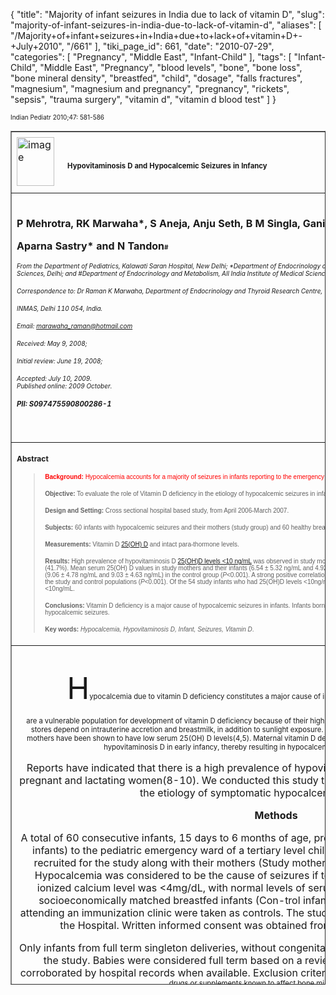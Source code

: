 {
    "title": "Majority of infant seizures in India due to lack of vitamin D",
    "slug": "majority-of-infant-seizures-in-india-due-to-lack-of-vitamin-d",
    "aliases": [
        "/Majority+of+infant+seizures+in+India+due+to+lack+of+vitamin+D+-+July+2010",
        "/661"
    ],
    "tiki_page_id": 661,
    "date": "2010-07-29",
    "categories": [
        "Pregnancy",
        "Middle East",
        "Infant-Child"
    ],
    "tags": [
        "Infant-Child",
        "Middle East",
        "Pregnancy",
        "blood levels",
        "bone",
        "bone loss",
        "bone mineral density",
        "breastfed",
        "child",
        "dosage",
        "falls fractures",
        "magnesium",
        "magnesium and pregnancy",
        "pregnancy",
        "rickets",
        "sepsis",
        "trauma surgery",
        "vitamin d",
        "vitamin d blood test"
    ]
}


<p align="center">

<font size="4"><font size="1">Indian Pediatr 2010;47: 581-586</font></font></p>

<table border="1" cellpadding="0" cellspacing="4" style="height:1366px;border-collapse:collapse;" width="702"><tbody><tr><td height="48" style="border-right-style:none;border-right-width:medium;" width="41">

<img src="http://indianpediatrics.net/Home_files/coverin.gif" alt="image" width="60" height="78">

</td>

<td height="48" style="border-left-style:none;border-left-width:medium;" width="701">

<h1>

<font style="font-size:8.5pt;"><b>Hypovitaminosis D and Hypocalcemic Seizures in Infancy</b></font></h1>

</td>

</tr><tr><td colspan="2" height="78" width="746">

<p align="right">

<br /><font size="3"><b>P Mehrotra, RK Marwaha*, S Aneja, Anju Seth, B M Singla, Ganie Ashraf*, B Sharma*,<br />

Aparna Sastry* and N Tandon<font size="1">#</font></b></font></p>

<p align="right">

<font size="3"><font size="1"><i>From the Department of Pediatrics, Kalawati Saran Hospital, New Delhi; *Department of Endocrinology and Thyroid Research Centre, Institute of Nuclear Medicine and Allied Sciences, Delhi; and #Department of Endocrinology and Metabolism, All India Institute of Medical Sciences, New Delhi, India.</i></font></font></p>

<p align="right">

<font size="3"><font size="1"><i>Correspondence to: Dr Raman K Marwaha, Department of Endocrinology and Thyroid Research Centre,<br />

INMAS, Delhi 110 054, India.<br />

Email: <a href="mailto:marawaha_raman@hotmail.com"> marawaha_raman@hotmail.com</a> </i></font></font></p>

<p align="right">

<font size="3"><font size="1"><i>Received: May 9, 2008;<br />

Initial review: June 19, 2008;<br />

Accepted: July 10, 2009.<br /><font face="Arial" size="1"> </font>Published online: 2009 October.<font face="Arial" size="1"> </font> </i></font></font></p>

<p align="right">

<font size="3"><font size="1"><i><font style="font-size:8.5pt;font-weight:700;">PII: S097475590800286-1</font><br /><b> </b></i></font></font><br /><i><font style="font-size:8.5pt;">  </font></i></p>

</td>

</tr><tr><td colspan="2" height="78" width="746">

<p align="center">

<b><font size="3"><span style="font-size:9pt;">Abstract </span></font></b></p>

<blockquote>

<p align="justify">

<font face="Arial" size="1"><span style="color:rgb(255,0,0);"><b>Background:</b> Hypocalcemia accounts for a majority of seizures in infants reporting to the emergency ward of our hospital. </span></font></p>

<p align="justify">

<font face="Arial" size="1"><b>Objective:</b> To evaluate the role of Vitamin D deficiency in the etiology of hypocalcemic seizures in infancy.</font></p>

<p align="justify">

<font face="Arial" size="1"><b>Design and Setting: </b>Cross sectional hospital based study, from April 2006-March 2007.</font></p>

<p align="justify">

<font face="Arial" size="1"><b>Subjects:</b> 60 infants with hypocalcemic seizures and their mothers (study group) and 60 healthy breastfed infants with their lactating mothers (control group).</font></p>

<p align="justify">

<font face="Arial" size="1"><b>Measurements:</b> Vitamin D <a class="wiki" href="25(OH)%20D">25(OH) D</a> and intact para-thormone levels.</font></p>

<p align="justify">

<font face="Arial" size="1"><b>Results:</b> High prevalence of hypovitaminosis D <a class="wiki" href="25(OH)D%20levels">25(OH)D levels <10 ng/mL</a> was observed in study mothers (85%), control mothers (50%), study infants (90%), and control infants (41.7%). Mean serum 25(OH) D values in study mothers and their infants (6.54 ± 5.32 ng/mL and 4.92 ± 4.62 ng/mL) were significantly lower than those of mother-infant pairs (9.06 ± 4.78 ng/mL and 9.03 ± 4.63 ng/mL) in the control group (<i>P</i><0.001). A strong positive correlation of 25(OH) D levels between mothers and their infants was seen in both the study and control populations (<i>P</i><0.001). Of the 54 study infants who had 25(OH)D levels <10ng/mL, 48 (89%) were born to mothers who also had 25(OH) D levels <10ng/mL.</font></p>

<p align="justify">

<font face="Arial" size="1"><b>Conclusions:</b> Vitamin D deficiency is a major cause of hypocalcemic seizures in infants. Infants born to vitamin D deficient mothers are at a significantly higher risk to develop hypocalcemic seizures.</font></p>

<p>

<font face="Arial" size="1"><b>Key words:</b> <i>Hypocalcemia, Hypovitaminosis D, Infant, Seizures, Vitamin D</i>.</font></p>

</blockquote>

</td>

</tr><tr><td align="center" colspan="2" height="1226" width="746">

<p align="justify">

<br /><font size="7">H</font><font style="font-size:8.5pt;">ypocalcemia</font><font style="font-size:8.5pt;"> due to vitamin D deficiency constitutes a major cause of infantile seizures in developing countries. Infants<br />

are a vulnerable population for development of vitamin D deficiency because of their high rate of skeletal growth(1-3). During early infancy, vitamin D stores depend on intrauterine accretion and breastmilk, in addition to sunlight exposure. Breastfed infants born to and nursed by vitamin D deficient mothers have been shown to have low serum 25(OH) D levels(4,5). Maternal vitamin D deficiency may therefore represent an important risk factor for hypovitaminosis D in early infancy, thereby resulting in hypocalcemia and rickets in this age group(6,7).</font></p>

<p align="justify">

<font size="3">Reports have indicated that there is a high prevalence of hypovitaminosis D in India, parti-cularly amongst pregnant and lactating women(8-10). We conducted this study to evaluate the role of vitamin D deficiency in the etiology of symptomatic hypocalcemia during infancy.</font></p>

<p align="justify">

<font size="3"><b>Methods</b></font></p>

<p align="justify">

<font size="3">A total of 60 consecutive infants, 15 days to 6 months of age, presenting with hypocalcemic seizures (Study infants) to the pediatric emergency ward of a tertiary level children’s hospital, on two days a week, were recruited for the study along with their mothers (Study mothers), between April 2006 and March 2007. Hypocalcemia was considered to be the cause of seizures if total serum calcium level was <8mg/dL or ionized calcium level was <4mg/dL, with normal levels of serum albumin. A similar number of age and socioeconomically matched breastfed infants (Con-trol infants) and their mothers (Control mothers), attending an immunization clinic were taken as controls. The study was approved by the Ethics Committee of the Hospital. Written informed consent was obtained from the mothers enrolled in the study. </font></p>

<p align="justify">

<font size="3">Only infants from full term singleton deliveries, without congenital malformations were chosen as subjects for the study. Babies were considered full term based on a review of history obtained from the mother, corroborated by hospital records when available. Exclusion criteria included birthweight </font> <font face="Symbol" style="font-size:8.5pt;">£</font><font style="font-size:8.5pt;">2 kg and history of intake of drugs or supplements known to affect bone mineral metabolism.</font></p>

<p align="justify">

<font size="3">Mothers known to have hepatic, renal or bone disorders, malabsorption or intake of any drugs/supplements known to affect the calcium -vitamin D - PTH axis were also excluded from the study. The selected mother-infant pairs underwent concurrent clinical, radiological (only for study infants), biochemical and hormonal assessment on the first visit as described below. Dietary assessment of total calories, protein, carbohydrate, fat, calcium, fiber and phytate was done in study and control mothers by a 24 h recall method as per published guidelines(11). Sun exposure was quantified by calculating the UV score for the mothers. This was done by assessing the mean body surface area (m</font><font style="font-size:8.5pt;">2) (using rule of 9) exposed to the sun and the mean duration (min/day) of sunlight exposure in a day between 9AM to 4PM. UV score (min.m2/day) was calculated by multiplying the above two parameters(12). </font></p>

<p align="justify">

<font size="3">Blood was drawn by venepuncture for total and ionic calcium (Ca), inorganic phosphate (P), alkaline phosphatase (ALP), magnesium (Mg), vitamin D (25(OH)D) and intact parathormone (iPTH) from both mothers and infants. Routine investigations to exclude other causes of seizures in infants were also performed. Serum was separated in a cold centrifuge and supernatant removed in three aliquots. While serum Ca, P, ALP were estimated on the same day, the remaining aliquots were stored at –80º C until 25(OH) D and iPTH were estimated. Radiographs of the wrist joint were done to look for radiological evidence of rickets in hypocalcaemic infants.</font></p>

<p align="justify">

<font size="3">Hormone assays were performed at the Institute of Nuclear Medicine and Allied Sciences (INMAS). The serum concentration of 25(OH) D (reference range 9.0-37.6 ng/mL) was measured by RIA (Diasorin, Stillwater, MN). Analytical sensitivity of the kit was 1.5ng/mL. We classified hypovitaminosis D based on the measurement of serum 25 (OH)D concentration(13), as follows: mild hypovitaminosis D: 10-20 ng/mL; moderate hypovitaminosis D: 5-10 ng/mL; and severe hypovitaminosis D: <5 ng/mL. However, in view of many earlier studies taking 10ng/mL as the cut-off for vitamin D deficiency, we have also discussed our results based on this value. Serum iPTH (reference range 13-54 ng/L) was measured using IRMA (Diasorin, Stillwater, MN). Analytical sensitivity of the kit was 0.7 ng/L. </font></p>

<p align="justify">

<font size="3">Serum ionized calcium was estimated by ion-exchange method (Electrolyte Analyzer, Roche, Mannheim, Germany). The reference range for ionized calcium was 4-5 mg/dL (infants 10 days-2 yrs) and 4.7-5.2 mg/dL (adult women). Total serum calcium was measured by colorimetric method and inorganic phosphate and alkaline phosphatase were measured by photometric method (Randox Lab Ltd, UK). The reference range for total calcium was 8.4-10.8 mg/dL (infants 10 days-2 yrs) and 8.8-10.2 mg/dL (adult women). Serum albumin was measured using bromo-cresol green (BCG) dye method. The normal range of inorganic phosphate was 3.0 to 7.0mg/dL (infants) and 2.7 to 4.5 mg/dL (adults). The upper limit of normal for ALP in infants was 1076 IU/L while that in non-pregnant women was 240 IU/L. Serum magnesium was measured by colorimetric method (Bio-chemistry Analyzer, Roche, Mannheim, Germany) and the normal range was 1.5-2.7 mg/dL. </font></p>

<p align="justify">

<font size="3">Statistical analysis was carried out using SPSS 11.0. Independent <i>t</i> test was used to compare difference of means between the study and control groups. Spearman correlation analysis was perfor-med to examine the relation of variables between infants and their respective mothers. Logistic and linear regression analysis was used wherever necessary.</font></p>

<p align="justify">

<font size="3"><b>Results</b></font></p>

<p align="justify">

<font size="3">The mean age of study and control infants was 3.0 ± 0.16 and 3.0 ± 0.14 months, respectively, with male to female ratio of 1.14:1 and 0.66: 1. Among study infants, 41 (68.3%) were exclusively breastfed, 9 (15%) were supplemented with animal milk and 10 (16.7%) were exclusively on animal milk. The control infants were predominantly breastfed with some of them receiving water or 1-2 animal milk feeds along with breast feeds. Associated infections were demonstrable in 29 (48.3%) study infants <a class="wiki" href="lower%20respiratory%20tract%20infection%20in%2015%20(25%25),%20acute%20%20%20%20%20%20%20%20gastroenteritis%20in%2011%20(18.3%25)%20and%20sepsis%20in%203%20(5%25)">lower respiratory tract infection in 15 (25%), acute gastroenteritis in 11 (18.3%) and sepsis in 3 (5%)</a>. Subtle signs of vitamin D deficiency in the form of wide anterior fontanel (>2.5 × 2.5 cm) and craniotabes were present in 8 (13%), while radiological evidence (metaphyseal fraying and osteopenia) was observed in 18 (30%) of study infants. There was no clinical evidence of rickets in any of the control infants.</font></p>

<pre>

<b>TABLE I</b>

<i>Anthropometry and Dietary Characteristics of Study and Control Mothers</i></pre>

<table border="1" cellpadding="0" cellspacing="0" style="border-collapse:collapse;" width="512"><tbody><tr><td style="border-bottom-style:none;border-bottom-width:medium;" width="258">

<b>Parameter</b></td>

<td align="center" style="border-bottom-style:none;border-bottom-width:medium;" width="79">

<b>Controls </b></td>

<td align="center" style="border-bottom-style:none;border-bottom-width:medium;" width="92">

<b>Study</b></td>

<td align="center" style="border-bottom-style:none;border-bottom-width:medium;" width="78">

<b>P </b></td>

</tr><tr><td style="border-top-style:none;border-top-width:medium;" width="258">

<b>(mean±SD)</b></td>

<td align="center" style="border-top-style:none;border-top-width:medium;" width="79">

<b>(n=60)</b></td>

<td align="center" style="border-top-style:none;border-top-width:medium;" width="92">

<b>(n=60)</b></td>

<td align="center" style="border-top-style:none;border-top-width:medium;" width="78">

<b>value</b></td>

</tr><tr><td width="258">

Age, (y) (mean ± SD)</td>

<td align="center" width="79">

25.0 ± 2.0</td>

<td align="center" width="92">

24.7 ± 2.0 </td>

<td align="center" width="78">

0.08</td>

</tr><tr><td width="258">

BMI (Kg/m2) (mean ± SD)</td>

<td align="center" width="79">

20.9 ± 1.6</td>

<td align="center" width="92">

19.6 ± 1.4</td>

<td align="center" width="78">

0.001</td>

</tr><tr><td width="258">

Calorie intake (Kcal/day)</td>

<td align="center" width="79">

1545 ± 197</td>

<td align="center" width="92">

1384 ± 273</td>

<td align="center" width="78">

0.0003</td>

</tr><tr><td width="258">

Crude fiber (g)</td>

<td align="center" width="79">

11.5 ± 3.2</td>

<td align="center" width="92">

12.6 ± 2.4</td>

<td align="center" width="78">

0.047</td>

</tr><tr><td width="258">

Calcium intake (mg)</td>

<td align="center" width="79">

671 ± 171</td>

<td align="center" width="92">

454. ± 62</td>

<td align="center" width="78">

0.0001</td>

</tr><tr><td width="258">

Phosphate intake(mg)</td>

<td align="center" width="79">

815 ± 162</td>

<td align="center" width="92">

827 ± 89</td>

<td align="center" width="78">

0.60</td>

</tr><tr><td width="258">

Sun exposure (UV score) min m<sup>2</sup>/ day</td>

<td align="center" width="79">

7.60 ± 4.17</td>

<td align="center" width="92">

2.67 ± 1.93</td>

<td align="center" width="78">

0.001</td>

</tr><tr><td width="258">

Multiparity (>2) %</td>

<td align="center" width="79">

11.6</td>

<td align="center" width="92">

61.7</td>

<td align="center" width="78">

0.001</td>

</tr></tbody></table><p align="justify">

<font size="3">Dietary evaluation revealed gross differences in the nutritional status and sun exposure of study and control mothers (<b><i>Table </i>I</b>).The mean/median serum values of total and ionic Ca, inorganic phosphate, ALP, 25(OH) D and iPTH in mother – infant pairs are shown in <b> <i>Table </i>II.</b> The distribution of serum 25(OH)D levels in mother-infant pairs is shown in <b><i>Fig.</i>1<i>.</i></b><i> </i> Elevated serum ALP was observed in a significantly higher proportion of study infants (72%) as compared to study mothers (6.1%) (<i>P </i><0.001). A significant inverse correlation between 25 (OH) D and PTH was noted in both study (<i>r</i> = –0.22, <i>P</i><0.04) and control (<i>r</i> = –0.72, <i>P</i><0.0001) mothers. An inverse correlation between 25 (OH) D and ALP was seen only in study mothers (<i>r</i> = –0.042, <i>P </i>= 0.0008). No significant correlation was noted between 25 (OH) D and calcium in either group.</font></p>

<pre>

<b>TABLE II</b>

<i>Biochemical Parameters in Infant-Mother Pairs</i></pre>

<table border="1" cellpadding="0" cellspacing="0" style="border-collapse:collapse;border-left-width:0pt;border-right-width:0pt;border-bottom-width:0pt;" width="100%"><tbody><tr><td align="center" style="border-left-color:rgb(17,17,17);border-left-width:1px;">

<p align="left">

<font style="font-size:8.5pt;">Parameter</font></p>

</td>

<td align="center" colspan="3">

<font style="font-size:8.5pt;">Mothers</font></td>

<td align="center" colspan="3" style="border-right-color:rgb(17,17,17);border-right-width:1px;">

<font style="font-size:8.5pt;">Infants</font></td>

</tr><tr><td align="center" style="border-left-color:rgb(17,17,17);border-left-width:1px;">

</td>

<td align="center">

<font style="font-size:8.5pt;">Control</font></td>

<td align="center">

<font style="font-size:8.5pt;">Study </font></td>

<td align="center">

<font style="font-size:8.5pt;">P value</font></td>

<td align="center">

<font style="font-size:8.5pt;">Control</font></td>

<td align="center">

<font style="font-size:8.5pt;">Study</font></td>

<td align="center" style="border-right-color:rgb(17,17,17);border-right-width:1px;">

<font style="font-size:8.5pt;">P value</font></td>

</tr><tr><td style="border-left-color:rgb(17,17,17);border-left-width:1px;">

Serum calcium (mg/dL)</td>

<td>

9.83±0.67</td>

<td>

9.57±0.48</td>

<td>

0.014</td>

<td>

9.79±0.78</td>

<td>

7.11±0.46</td>

<td style="border-right-color:rgb(17,17,17);border-right-width:1px;">

0.0001</td>

</tr><tr><td style="border-left-color:rgb(17,17,17);border-left-width:1px;">

Serum ionized calcium (mg/dL)</td>

<td>

4.70±0.27</td>

<td>

4.42±0.34</td>

<td>

0.0001</td>

<td>

4.54±0.28</td>

<td>

3.30±0.26</td>

<td style="border-right-color:rgb(17,17,17);border-right-width:1px;">

0.0001</td>

</tr><tr><td style="border-left-color:rgb(17,17,17);border-left-width:1px;">

Serum ionized phosphorus (mg/dL)</td>

<td>

3.84±0.73</td>

<td>

4.16±0.89</td>

<td>

0.087</td>

<td>

4.37±0.83</td>

<td>

3.33±1.35</td>

<td style="border-right-color:rgb(17,17,17);border-right-width:1px;">

0.005</td>

</tr><tr><td style="border-left-color:rgb(17,17,17);border-left-width:1px;">

Alkaline phosphatase (IU/L)</td>

<td>

310.48±102.77</td>

<td>

654.83±41.41</td>

<td>

0.0001</td>

<td>

557.23±167.41</td>

<td>

1738.45±499.24</td>

<td style="border-right-color:rgb(17,17,17);border-right-width:1px;">

0.0001</td>

</tr><tr><td style="border-left-color:rgb(17,17,17);border-left-width:1px;">

25 OH vitamin D (ng/mL)</td>

<td>

9.06±4.78</td>

<td>

6.54±5.32</td>

<td>

0.007</td>

<td>

9.03 ± 4.63</td>

<td>

4.92±4.62</td>

<td style="border-right-color:rgb(17,17,17);border-right-width:1px;">

0.0001</td>

</tr><tr><td style="border-left-color:rgb(17,17,17);border-left-width:1px;">

Serum parathormone (pg/mL)</td>

<td>

64.36±56.16</td>

<td>

60.55±37.57</td>

<td>

0.56</td>

<td>

69.10 ± 72.43</td>

<td>

132.72±91.65</td>

<td style="border-right-color:rgb(17,17,17);border-right-width:1px;">

0.0001</td>

</tr><tr><td colspan="7" style="border-left-style:none;border-left-width:medium;border-right-style:none;border-right-width:medium;border-bottom-style:none;border-bottom-width:medium;">

<font style="font-size:8.5pt;font-style:italic;">All values are mean + SD; Ca, Calcium; P, Phosphorus.</font></td>

</tr></tbody></table><pre>

</pre>

<div align="center">

<center>

<table border="0" cellpadding="0" cellspacing="0" style="border-collapse:collapse;" width="60%"><tbody><tr><td width="100%">

<font size="3"><img src="http://indianpediatrics.net/july2010/images/rp2-1.jpg" alt="image" width="600" height="291"></font></td>

</tr><tr><td width="100%">

<p align="center">

<font size="3"><font size="2"><b>Fig. 1</b> <i>Serum 25 (OH) D levels in control and study subjects.</i></font></font></p>

</td>

</tr></tbody></table></center>

</div>

<p align="justify">

<font size="3">Among study infants with 25 (OH) D <10ng/mL, 75% had raised PTH in contrast to only 3.1% infants with 25(OH) D>10ng/mL. The mean PTH level in infants with serum 25(OH)D level <10 ng/mL was significantly higher than those with levels >10ng/mL (94.2 ± 78.3 pg/mL <i> vs</i> 28.9 ± 11.6 pg/mL, <i>P</i>=0.001). No significant correlation was found between serum 25(OH) D and PTH, calcium, or ALP in study infants. In control infants, a significant inverse correlation was observed between 25(OH)D and PTH (<i>r</i> = –0.65, <i>P </i><0.0001).</font></p>

<p align="justify">

<font size="3">Hypomagnesemia was noted in 4 infants with seizures and none of the controls. Seizures in these infants responded only when magnesium therapy was instituted.</font></p>

<p align="justify">

<font size="3">A strong positive correlation was noted between serum 25(OH)D levels of mother-infant pairs in both study (<i>r</i> = 0.64; <i>P</i><0.0001) and control populations (<i>r</i> = 0.39; <i>P</i><0.002). However, no such correlation was seen for serum calcium. Of the 54 study infants who had 25(OH)D levels <10ng/mL, 48 (89%) were born to mothers who also had 25(OH) D <10ng/mL. Using logistic regression, infants born to mothers with 25 (OH) D <10 ng/mL had a 40 times increased risk of hypovitaminosis D when compared to those born to mothers with 25(OH) D levels </font> <font face="Symbol" style="font-size:8.5pt;">³</font><font style="font-size:8.5pt;">10 ng/mL.</font></p>

<p align="justify">

<font size="3"><b>Discussion</b></font></p>

<p align="justify">

<font size="3">Vitamin D deficiency continues to be a public health problem prevalent in many Asian countries, including India, despite abundant sunlight (8,9,14). Results of the present study demonstrate that majority of mother-infant pairs from our population were vitamin D deficient with mean levels of 25(OH)D being <10ng/mL. Using Lips criteria(13), all study and control infants were having vitamin D deficiency. However, even if a 25(OH)D level of <10ng/mL was taken as the cut off value, as reported in some earlier studies(4,6), 90% of the study and 41.7% of control infants were still affected. The seasonal impact on 25(OH)D levels in children was not evaluated because, during early infancy, most infants are kept indoors and covered due to prevailing sociocultural beliefs. </font></p>

<p align="justify">

<font size="3">Balasubramanian, <i>et al.</i>(3), have reported that all 13 exclusively breast-fed infants with hypo-calcemic seizures had low serum 25(OH)D (mean 3.8 ± 2.08 ng/mL) and elevated PTH (106 ± 25.4 pg/mL). In a similar study conducted in Pakistan, in 65 infants presenting with hypocalcemic seizures, all the 15 mother-infant pairs in whom 25 (OH)D was estimated had levels <10ng/mL(3). Evaluating medical records of infants with a diagnosis of vitamin D deficiency and/or nutritional rickets, Hatun, <i>et al.</i>(15)<i> </i>reported that 79% had presented with seizures. </font></p>

<p align="justify">

<font size="3">A large number of reports are available in the literature highlighting the high prevalence of 25(OH) D deficiency in women of childbearing age(16-21), during pregnancy(10,22-24), and lactation(15,25, 26), resulting in adverse effects in women, fetus, infants and children(22). Two earlier studies from India have also highlighted the high prevalence of hypovitaminosis D in women during preg-nancy(8,10). Our study demonstrates a continuing high prevalence of vitamin D deficiency in lactating mothers, with 85% of the study mothers and 50% of control mothers having serum 25(OH)D levels <10ng/mL. Using similar cut offs for 25(OH)D, Dawodu, <i>et al</i>.(25) showed 61% of lactating mothers in Saudi Arabia to be vitamin D deficient.</font></p>

<p align="justify">

<font size="3">The strong correlation between maternal and infant serum 25(OH)D levels noted in the present study support the fact that infant serum 25 (OH)D levels are dependent not only on the maternal serum 25(OH)D levels at birth, but also on the breastmilk vitamin D content and on sunlight exposure of the mother and the child, which are probably very similar as they share a common environment(27-29). A positive relationship between maternal and fetal (cord blood) circulating 25(OH)D levels has been reported in recent studies(10,30,31). A similar relationship in vitamin D status has also been reported between mothers and infants suffering from rickets(2,32,33). The only study where no correlation between maternal-infant 25(OH)D levels was reported was from Turkey(15).</font></p>

<p align="justify">

<font size="3">We conclude that hypovitaminosis D in lactating mothers is strongly correlated with hypovitaminosis D in neonates and infants. Given this correlation, infants born to vitamin D deficient mothers are prone to develop hypocalcemic seizures. There is a need to assess the vitamin D status of all pregnant and lactating women and to consider routine vitamin D supplementation to breastfed infants, and pregnant and lactating women.</font></p>

<p align="justify">

<font size="3"><b>Acknowledgments</b></font></p>

<p align="justify">

<font size="3">Kuntal Bhadra, Satvir Singh, Sushma Tripathy, Abhishek Kaushik and Madan Prasad for technical assistance. </font></p>

<p align="justify">

<font size="2"><i>Contributors:</i> RKM was involved with planning, and data analysis and will serve as guarantor; SA and AS were involved with planning and execution of the study; PM, BS And BS were involved with the execution of the study; MAG was involved with planning and data analysis; AS was involved with biochemical assays and NT was involved with planning, and data analysis. All authors have contributed to preparing the manuscript. </font></p>

<p align="justify">

<font size="2"><i>Funding:</i> Local grant (Project No INM 305) Institute of Nuclear Medicine and Allied Sciences, DRDO, Ministry of Defence, Government of India.</font></p>

<p align="justify">

<font size="2"><i>Competing interests:</i> None stated.</font></p>

<div align="center">

<center>

<table border="1" cellpadding="0" cellspacing="0" style="border-collapse:collapse;" width="82%"><tbody><tr><td width="100%">

<p align="center">

<br /><font size="3"><font face="Arial" size="3"><b>What is Already Known?</b></font></font></p>

<p align="justify">

<font size="3"><font face="Arial" size="3"><font face="Arial" size="1">• Hypocalcemia is a well known cause of seizures, especially in infants.</font></font></font></p>

<p align="center">

<font size="3"><font face="Arial" size="3"><b>What This Study Adds?</b></font></font></p>

<p align="justify">

<font size="3"><font face="Arial" size="3"><font face="Arial" size="1">• Vitamin D deficiency is an important predisposing factor for symptomatic hypocalcemia in young infants and maternal vitamin D deficiency is a risk factor for its deficiency during infancy.<br />

</font></font></font></p>

</td>

</tr></tbody></table></center>

</div>

<p align="justify">

<font size="3"><b>References</b></font></p>

<p align="justify">

<font size="3"><font size="2">1. Chopra N. Study of etiology of seizures in young infants with specific reference to hypocalcemia. MD Thesis; University of Delhi: 2004.</font></font></p>

<p align="justify">

<font size="3"><font size="2">2. Ahmed I, Atiq M, Iqbal J, Khurshid M, Whittaker P. Vitamin D deficiency rickets in breast-fed infants presenting with hypocalcaemic seizures. Acta Pediatr 1995; 84: 941-942.</font></font></p>

<p align="justify">

<font size="3"><font size="2">3. Balasubramanian S, Shivbalan S, Kumar PS. Hypocalcemia due to vitamin D deficiency in exclusively breast fed infants. Indian Pediatr 2006; 43: 247-251.</font></font></p>

<p align="justify">

<font size="3"><font size="2">4. Heckmatt JZ, Peacock M, Davies AEJ, McMurrray J, Isherwood DM. Plasma 25-hydroxyvitamin D in pregnant Asian women and their babies. Lancet 1979; 2: 546-548.</font></font></p>

<p align="justify">

<font size="3"><font size="2">5. Cockburn F, Belton NR, Purvis RJ, Giles MM, Brown JK, Turner TL, <i>et al. </i>Maternal vitamin D intake and mineral metabolism in mothers and their new born infants. Br Med J 1980; 281: 11-14.</font></font></p>

<p align="justify">

<font size="3"><font size="2">6. Edidin DV, Levitsky LL, Schey W, Dumbovic N, Campos A. Resurgence of nutritional rickets associated with breast feeding and special dietary practices. Pediatrics 1980; 65: 232-235.</font></font></p>

<p align="justify">

<font size="3"><font size="2">7. Dawodu A, Agarwal M, Sankarankutty M, Hardy D. Kochiyil J, Badrinath P. Higher prevalence of vitamin D deficiency in mothers of rachitic than nonrachitic children. J Pediatr 2005; 147: 109-111.</font></font></p>

<p align="justify">

<font size="3"><font size="2">8. Goswami R, Gupta N, Goswami D, Marwaha RK, Tandon N, Kochupillai N. Prevalence and significance of low 25-hydoxyvitamin D concentrations in healthy subjects in Delhi. Am J Clin Nutr 2000; 72: 472-475.</font></font></p>

<p align="justify">

<font size="3"><font size="2">9. Marwaha RK, Tandon N, Reddy DR, Aggarwal R, Singh R, Sawhney RC, <i>et al</i>. Vitamin D and bone mineral density status of healthy school children in northern India. Am J Clin Nutr 2005; 82: 477-482.</font></font></p>

<p align="justify">

<font size="3"><font size="2">10. Sachan A, Gupta R, Das V, Agarwal A, Awasthi PK, Bhatia V. High prevalence of vitamin D deficiency among pregnant women and their newborns in northern India. Am J Clin Nutr 2005; 81: 1060-1064.</font></font></p>

<p align="justify">

<font size="3"><font size="2">11. ICMR. Recommended Dietary Intakes for Indians. Indian Council of Medical Research, New Delhi; 1990.</font></font></p>

<p align="justify">

<font size="3"><font size="2">12. Balasubramanian K, Rajeswari J, Gulab, Govil YC, Agarwal AK, Kumar A, <i>et al. </i>Varying role of vitamin D deficiency in the etiology of rickets in young children <i>vs</i> adolescents in northern India. J Trop Pediatr 2003; 49: 201–206. </font></font></p>

<p align="justify">

<font size="3"><font size="2">13. Lips P. Vitamin D deficiency and secondary hyperparathyroidism in the elderly: consequences for bone loss and fractures and therapeutic implications. Endocrinol Rev 2001; 22: 477-501.</font></font></p>

<p align="justify">

<font size="3"><font size="2">14. Harinarayan CV, Ramalakshmi T, Prasad UV, Sudhakar D, Srinivasarao PV, Sarma KV, <i>et al</i>. High prevalence of low dietary calcium, high phytate consumption and vitamin D deficiency in healthy South Indians. Am J Clin Nutr 2007; 85: 1062-1067. </font></font></p>

<p align="justify">

<font size="3"><font size="2">15. Hatun S, Ozkan B, Orbak Z, Doneray H, Cizmecioglu F, Toprak D, <i>et al</i>. Vitamin D deficiency in early infancy. J Nutr 2005; 135: 279-282.</font></font></p>

<p align="justify">

<font size="3"><font size="2">16. Nesby-O’Dell S, Scanlon KS, Cogswell ME, Gillespie C, Hollis BW, Looker AC, <i>et al. </i>Hypovitaminosis D prevalence and determinants among African American and white women of reproductive age: third National Health and Nutrition Examination survey: 1988-1994. Am J Clin Nutr 2002; 76: 187-192. </font></font></p>

<p align="justify">

<font size="3"><font size="2">17. Rucker D, Allan JA, Fick GH, Hanley DA. Vitamin D insufficiency in a population of healthy western Canadians. CMAJ 2002; 166: 1517-1524. </font></font></p>

<p align="justify">

<font size="3"><font size="2">18. Dawodu A. Absood G, Patel M, Agarwal M, Ezimokhai M, Abdulrazzaq Y, <i>et al. </i>Biosocial factors affecting vitamin D status of women of childbearing age in the United Arab Emirates. J Biosoc Sci 1998: 30: 431-437.</font></font></p>

<p align="justify">

<font size="3"><font size="2">19. Gannage-Yared MH, Chemali R. Yaacoub N, Halaby G. Hypovitaminosis D in a sunny country: relation to lifestyle and bone markers. J Bone Miner Res 2000; 15: 1856-1862.</font></font></p>

<p align="justify">

<font size="3"><font size="2">20. Ghannam NN, Hammami MM, Bakheet SM, Khan BA. Bone mineral density of the spine and femur in healthy Saudi females: relation to vitamin D status, pregnancy, and lactation. Calcif Tissue Int 1999; 65: 23-28. </font></font></p>

<p align="justify">

<font size="3"><font size="2">21. Mishal AA. Effects of different dress styles of vitamin D levels in healthy young Jordanian women. Osteoporos Int 2001: 12: 931-935. </font></font></p>

<p align="justify">

<font size="3"><font size="2">22. Hollis BW, Wagner CL. Assessment of dietary vitamin D requirements during pregnancy and lactation. Am J Clin Nutr 2004; 79: 717-726.</font></font></p>

<p align="justify">

<font size="3"><font size="2">23. Van der Meer I, Karamali N, Boeke A, Lips P, Middelkoop BJ, Verhoeven I, <i>et al. </i>High prevalence of vitamin D deficiency in pregnant non-Western women in The Hague, Netherlands. Am J Clin Nutr 2006; 84; 350-353.</font></font></p>

<p align="justify">

<font size="3"><font size="2">24. Grover SR, Morley R. Vitamin D deficiency in veiled or dark-skinned pregnant women. Med J Aust 2001: 175: 251-252. </font></font></p>

<p align="justify">

<font size="3"><font size="2">25. Dawodu A, Agarwal M, Hossain M, Kochiyil J, Zayed R. Hypovitaminosis D and vitamin D deficiency in exclusively breast-feeding infants and their mothers in summer: a justification for vitamin D supplementation of breast-feeding infants. J Pediatr 2003: 142: 169-173.</font></font></p>

<p align="justify">

<font size="3"><font size="2">26. Challa A, Ntourntoufi A, Cholevas V, Bitsori M, Galanakis E, Andronikou S. Breastfeeding and vitamin D status in Greece during the first 6 months of life. Eur J Pediatr 2003; 164: 724-729. </font></font></p>

<p align="justify">

<font size="3"><font size="2">27. Rothberg DA, Pettifor JM, Cohen DF, Sonnendecker EWW, Ross FP. Maternal infant Vitamin D relationships during breast-feeding. J Pediatr 1982;101: 500-503.</font></font></p>

<p align="justify">

<font size="3"><font size="2">28. Specker BL, Valanis B, Hetrzberg V, Edwards N, Tsang RC. Sunshine exposure and serum 25-hydroxyvitamin D concentrations in exclusively breast-fed infants. J Pediatr 1985; 107: 372-376.</font></font></p>

<p align="justify">

<font size="3"><font size="2">29. Andiran N, Yordam N, Ozon A. Risk factors for vitamin D deficiency in breast-fed newborns and their mothers. Nutrition 2002; 18: 47-50.</font></font></p>

<p align="justify">

<font size="3"><font size="2">30. Bassir M, Laborie S, Lapillonne A, Claris O, Chappuis MC, Salle BL. Vitamin D deficiency in Iranian mothers and their neonates: a pilot study. Acta Paediatr 2001; 90: 577-579.</font></font></p>

<p align="justify">

<font size="3"><font size="2">31. Nicolaidou P, Hatzistamatiou Z, Papadopoulou A, Kaleyias J, Floropoulu E, Lagona E, <i>et al. </i>Low vitamin D status in mother-newborn pairs in Greece. Calcif Tissue Int 2006; 78: 337-342.</font></font></p>

<p align="justify">

<font size="3"><font size="2">32. Daaboul J, Sanderson S, Kristensen K, Kitson H. Vitamin D deficiency in pregnant and breast-feeding women and their infants. J Perinatol 1997; 17: 10-14.</font></font></p>

<p align="justify">

<font size="3"><font size="2">33. Nozza JM, Rodda CP. Vitamin D deficiency in mothers of infants with rickets. Med J Aust 2001; 175: 253-255.</font></font><br /><font size="2"> </font></p>

</td>

</tr></tbody></table>